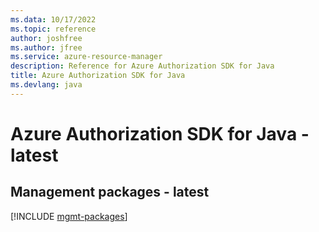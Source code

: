 ```yaml
---
ms.data: 10/17/2022
ms.topic: reference
author: joshfree
ms.author: jfree
ms.service: azure-resource-manager
description: Reference for Azure Authorization SDK for Java
title: Azure Authorization SDK for Java
ms.devlang: java
---
```

# Azure Authorization SDK for Java - latest

## Management packages - latest
[!INCLUDE [mgmt-packages](authorization-mgmt-index.md)]